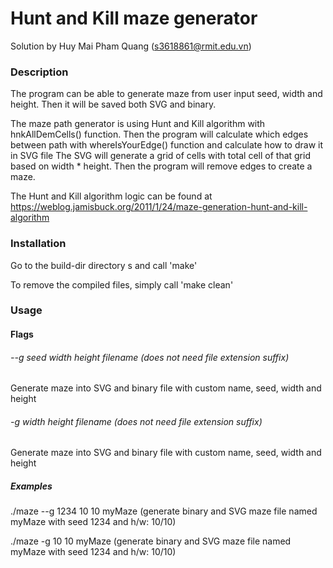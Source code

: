 Hunt and Kill maze generator
=

Solution by Huy Mai Pham Quang (s3618861@rmit.edu.vn)

### Description
The program can be able to generate maze from user input seed, width and height. 
Then it will be saved both SVG and binary.

The maze path generator is using Hunt and Kill algorithm with hnkAllDemCells() function.
Then the program will calculate which edges between path with whereIsYourEdge() function and calculate how to draw it in SVG
<line /> file
The SVG will generate a grid of cells with total cell of that grid based on width * height. 
Then the program will remove edges to create a maze.

The Hunt and Kill algorithm logic can be found at https://weblog.jamisbuck.org/2011/1/24/maze-generation-hunt-and-kill-algorithm


### Installation
Go to the build-dir directory s and call
    'make'

To remove the compiled files, simply call
    'make clean'



### Usage

#### Flags
###### --g seed width height filename (does not need file extension suffix)
Generate maze into SVG and binary file with custom name, seed, width and height

###### -g width height filename (does not need file extension suffix)
Generate maze into SVG and binary file with custom name, seed, width and height

##### Examples

./maze --g 1234 10 10 myMaze (generate binary and SVG maze file named myMaze with seed 1234 and h/w: 10/10)

./maze -g 10 10 myMaze (generate binary and SVG maze file named myMaze with seed 1234 and h/w: 10/10)



